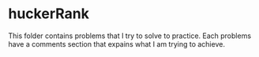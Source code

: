# huckerRank

This folder contains problems that I try to solve to practice. Each problems have a comments section that expains what I am trying to achieve.  

